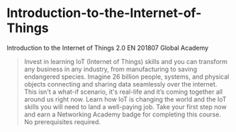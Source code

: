 # Introduction-to-the-Internet-of-Things
Introduction to the Internet of Things 2.0 EN 201807 Global Academy

> Invest in learning IoT (Internet of Things) skills and you can transform any business in any industry, from manufacturing to saving endangered species. Imagine 26 billion people, systems, and physical objects connecting and sharing data seamlessly over the internet. This isn't a what-if scenario, it's real-life and it’s coming together all around us right now. Learn how IoT is changing the world and the IoT skills you will need to land a well-paying job. Take your first step now and earn a Networking Academy badge for completing this course.  No prerequisites required.
